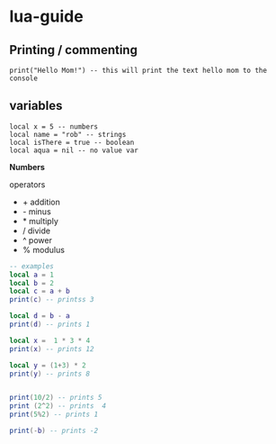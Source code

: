 # lua-guide

## Printing / commenting 
```
print("Hello Mom!") -- this will print the text hello mom to the console
```

## variables 
```
local x = 5 -- numbers 
local name = "rob" -- strings 
local isThere = true -- boolean 
local aqua = nil -- no value var
```
**Numbers**

operators
- \+ addition
- \- minus
- \* multiply
- / divide
- ^ power
- % modulus

```lua
-- examples
local a = 1
local b = 2
local c = a + b
print(c) -- printss 3 

local d = b - a
print(d) -- prints 1

local x =  1 * 3 * 4 
print(x) -- prints 12

local y = (1+3) * 2
print(y) -- prints 8


print(10/2) -- prints 5
print (2^2) -- prints  4
print(5%2) -- prints 1

print(-b) -- prints -2
